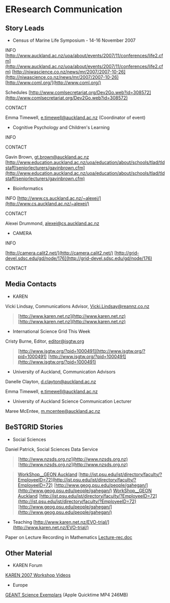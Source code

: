 # EResearch Communication

## Story Leads

- Census of Marine Life Symposium - 14-16 November 2007

INFO
[http://www.auckland.ac.nz/uoa/about/events/2007/11/conferences/life2.cfm](http://www.auckland.ac.nz/uoa/about/events/2007/11/conferences/life2.cfm)
[http://niwascience.co.nz/news/mr/2007/2007-10-26](http://niwascience.co.nz/news/mr/2007/2007-10-26)
[http://www.coml.org/](http://www.coml.org/)

Schedules [http://www.comlsecretariat.org/Dev2Go.web?id=308572](http://www.comlsecretariat.org/Dev2Go.web?id=308572)

CONTACT

Emma Timewell, e.timewell@auckland.ac.nz (Coordinator of event)

- Cognitive Psychology and Children's Learning

INFO

CONTACT

Gavin Brown, gt.brown@auckland.ac.nz
[http://www.education.auckland.ac.nz/uoa/education/about/schools/tlad/tldstaff/seniorlecturers/gavinbrown.cfm](http://www.education.auckland.ac.nz/uoa/education/about/schools/tlad/tldstaff/seniorlecturers/gavinbrown.cfm)

- Bioinformatics

INFO
[http://www.cs.auckland.ac.nz/~alexei/](http://www.cs.auckland.ac.nz/~alexei/)

CONTACT

Alexei Drummond, alexei@cs.auckland.ac.nz

- CAMERA

INFO

[http://camera.calit2.net/](http://camera.calit2.net/)
[http://grid-devel.sdsc.edu/gd/node/176](http://grid-devel.sdsc.edu/gd/node/176)

CONTACT

## Media Contacts

- KAREN

Vicki Lindsay, Communications Advisor, Vicki.Lindsay@reannz.co.nz


>  [http://www.karen.net.nz](http://www.karen.net.nz)
>  [http://www.karen.net.nz](http://www.karen.net.nz)

- International Science Grid This Week

Cristy Burne, Editor, editor@isgtw.org


>  [http://www.isgtw.org/?pid=1000491](http://www.isgtw.org/?pid=1000491)
>  [http://www.isgtw.org/?pid=1000491](http://www.isgtw.org/?pid=1000491)

- University of Auckland, Communication Advisors

Danelle Clayton, d.clayton@auckland.ac.nz

Emma Timewell, e.timewell@auckland.ac.nz

- University of Auckland Science Communication Lecturer

Maree McEntee, m.mcentee@auckland.ac.nz

## BeSTGRID Stories

- Social Sciences

Daniel Patrick, Social Sciences Data Service


>  [http://www.nzsds.org.nz](http://www.nzsds.org.nz)
>  [http://www.nzsds.org.nz](http://www.nzsds.org.nz)


>  [WorkShop__GEON Auckland](https://reannz.atlassian.net/wiki/pages/createpage.action?spaceKey=BeSTGRID&title=WorkShop__GEON%20Auckland&linkCreation=true&fromPageId=3816950447)
>  [http://ist.psu.edu/ist/directory/faculty/?EmployeeID=72](http://ist.psu.edu/ist/directory/faculty/?EmployeeID=72)
>  [http://www.geog.psu.edu/people/gahegan/](http://www.geog.psu.edu/people/gahegan/)
>  [WorkShop__GEON Auckland](https://reannz.atlassian.net/wiki/pages/createpage.action?spaceKey=BeSTGRID&title=WorkShop__GEON%20Auckland&linkCreation=true&fromPageId=3816950447)
>  [http://ist.psu.edu/ist/directory/faculty/?EmployeeID=72](http://ist.psu.edu/ist/directory/faculty/?EmployeeID=72)
>  [http://www.geog.psu.edu/people/gahegan/](http://www.geog.psu.edu/people/gahegan/)

- Teaching
[http://www.karen.net.nz/EVO-trial/](http://www.karen.net.nz/EVO-trial/)

Paper on Lecture Recording in Mathematics [Lecture-rec.doc](/wiki/download/attachments/3816950447/Lecture-rec.doc?version=1&modificationDate=1539354127000&cacheVersion=1&api=v2)

## Other Material

- KAREN Forum

[KAREN 2007 Workshop Videos](/wiki/spaces/BeSTGRID/pages/3816950537)

- Europe

[GEANT Science Exemplars](http://www.math.auckland.ac.nz/~bonning/video/geant.mp4) (Apple Quicktime MP4 246MB)
